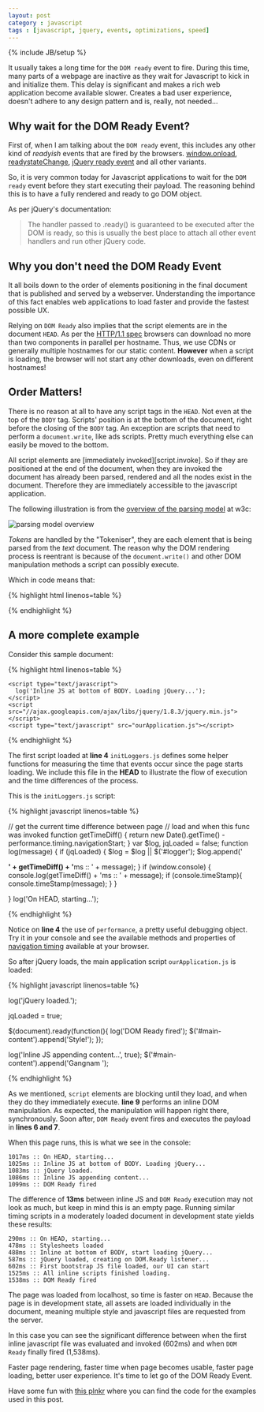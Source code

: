 ```yaml
---
layout: post
category : javascript
tags : [javascript, jquery, events, optimizations, speed]
---
```

{% include JB/setup %}

It usually takes a long time for the `DOM ready` event to fire. During this time, many parts of a webpage are inactive as they wait for Javascript to kick in and initialize them. This delay is significant and makes a rich web application become available slower. Creates a bad user experience, doesn't adhere to any design pattern and is, really, not needed...

## Why wait for the DOM Ready Event?

First of, when I am talking about the `DOM ready` event, this includes any other kind of *readyish* events that are fired by the browsers. [window.onload][window.onload], [readystateChange][readystateChange], [jQuery ready event][dom.ready] and all other variants.

So, it is very common today for Javascript applications to wait for the `DOM ready` event before they start executing their payload. The reasoning behind this is to have a fully rendered and ready to go DOM object.

As per jQuery's documentation:

> The handler passed to .ready() is guaranteed to be executed after the DOM is ready, so this is usually the best place to attach all other event handlers and run other jQuery code.

## Why you don't need the DOM Ready Event

It all boils down to the order of elements positioning in the final document that is published and served by a webserver. Understanding the importance of this fact enables web applications to load faster and provide the fastest possible UX.

Relying on `DOM Ready` also implies that the script elements are in the document `HEAD`. As per the [HTTP/1.1 spec][http1.1] browsers can download no more than two components in parallel per hostname. Thus, we use CDNs or generally multiple hostnames for our static content. **However** when a script is loading, the browser will not start any other downloads, even on different hostnames!

## Order Matters!

There is no reason at all to have any script tags in the `HEAD`. Not even at the top of the `BODY` tag. Scripts' position is at the bottom of the document, right before the closing of the `BODY` tag. An exception  are scripts that need to perform a `document.write`, like ads scripts. Pretty much everything else can easily be moved to the bottom.

All script elements are [immediately invoked][script.invoke]. So if they are positioned at the end of the document, when they are invoked the document has already been parsed, rendered and all the nodes exist in the document. Therefore they are immediately accessible to the javascript application.

The following illustration is from the [overview of the parsing model][parsingModel] at w3c:

![parsing model overview][img.parsingModel]

*Tokens* are handled by the "Tokeniser", they are each element that is being parsed from the *text* document. The reason why the DOM rendering process is reentrant is because of the `document.write()` and other DOM manipulation methods a script can possibly execute.

Which in code means that:

{% highlight html linenos=table %}
<span id="spanOne"></span>
<script>
    var one = document.getElementById('spanOne');
    var two = document.getElementById('spanTwo');

    // span one was defined before the script so it's available and can be manipulated
    one.innerHTML = 'Gangnam';

    // span two is defined after the script and is undefined
    try {
      two.innerHTML = ' Style';
    } catch(e) {
      console.log('Error, span two not defined', e);
    }
</script>
<span id="spanTwo"></span>
{% endhighlight %}

## A more complete example

Consider this sample document:

{% highlight html linenos=table %}

<!DOCTYPE html>
<html>
  <head lang="en">
    <script type="text/javascript" src="initLoggers.js"></script>
  </head>
  <body>
    <div id="main-content"></div>
    <div id="logger"></div>

    <script type="text/javascript">
      log('Inline JS at bottom of BODY. Loading jQuery...');
    </script>
    <script src="//ajax.googleapis.com/ajax/libs/jquery/1.8.3/jquery.min.js"></script>
    <script type="text/javascript" src="ourApplication.js"></script>
  </body>
</html>

{% endhighlight %}

The first script loaded at **line 4** `initLoggers.js` defines some helper functions for measuring the time that events occur since the page starts loading. We include this file in the **HEAD** to illustrate the flow of execution and the time differences of the process.

This is the `initLoggers.js` script:

{% highlight javascript linenos=table %}

// get the current time difference between page
// load and when this func was invoked
function getTimeDiff() {
  return new Date().getTime() - performance.timing.navigationStart;
}
var $log, jqLoaded = false;
function log(message) {
  if (jqLoaded) {
    $log = $log || $('#logger');
    $log.append('<p><b>' + getTimeDiff() + '</b>ms :: ' + message);
  }
  if (window.console) {
    console.log(getTimeDiff() + 'ms :: ' + message);
    if (console.timeStamp){
      console.timeStamp(message);
    }
  }

}
log('On HEAD, starting...');

{% endhighlight %}


Notice on **line 4** the use of `performance`, a pretty useful debugging object. Try it in your console and see the available methods and properties of [navigation timing](http://dvcs.w3.org/hg/webperf/raw-file/tip/specs/NavigationTiming/Overview.html) available at your browser.

So after jQuery loads, the main application script `ourApplication.js` is loaded:

{% highlight javascript linenos=table %}

log('jQuery loaded.');

jqLoaded = true;

$(document).ready(function(){
  log('DOM Ready fired');
  $('#main-content').append('Style!');
});

log('Inline JS appending content...', true);
$('#main-content').append('Gangnam ');

{% endhighlight %}

As we mentioned, `script` elements are blocking until they load, and when they do they immediately execute. **line 9** performs an inline DOM manipulation. As expected, the manipulation will happen right there, synchronously. Soon after, `DOM Ready` event fires and executes the payload in **lines 6 and 7**.

When this page runs, this is what we see in the console:

    1017ms :: On HEAD, starting...
    1025ms :: Inline JS at bottom of BODY. Loading jQuery...
    1083ms :: jQuery loaded.
    1086ms :: Inline JS appending content...
    1099ms :: DOM Ready fired

The difference of **13ms** between inline JS and `DOM Ready` execution may not look as much, but keep in mind this is an empty page. Running similar timing scripts in a moderately loaded document in development state yields these results:

    290ms :: On HEAD, starting...
    478ms :: Stylesheets loaded
    488ms :: Inline at bottom of BODY, start loading jQuery...
    587ms :: jQuery loaded, creating on DOM.Ready listener...
    602ms :: First bootstrap JS file loaded, our UI can start
    1525ms :: All inline scripts finished loading.
    1538ms :: DOM Ready fired

The page was loaded from localhost, so time is faster on `HEAD`. Because the page is in development state, all assets are loaded individually in the document, meaning multiple style and javascript files are requested from the server.

In this case you can see the significant difference between when the first inline javascript file was evaluated and invoked (602ms) and when `DOM Ready` finally fired (1,538ms).

Faster page rendering, faster time when page becomes usable, faster page loading, better user experience. It's time to let go of the DOM Ready Event.

Have some fun with [this plnkr](http://embed.plnkr.co/5ya2mWtrcRDSfR4ozNRz) where you can find the code for the examples used in this post.

[window.onload]: https://developer.mozilla.org/en-US/docs/DOM/window.onload "MDN window.onload event"
[readystateChange]: https://developer.mozilla.org/en-US/docs/Mozilla_event_reference/readystatechange "MDN readystateChange event"
[dom.ready]: http://api.jquery.com/ready/ "jQuery Document Ready event"
[http1.1]: http://www.w3.org/Protocols/rfc2616/rfc2616-sec8.html#sec8.1.4 "HTTP/1.1 Spec at w3c"
[script.invote]: https://developer.mozilla.org/en-US/docs/HTML/Element/script "MDN script element"
[parsingModel]: http://www.w3.org/TR/2011/WD-html5-20110405/parsing.html#overview-of-the-parsing-model "w3c overview of the parsing model"
[img.parsingModel]: http://www.w3.org/TR/2011/WD-html5-20110405/images/parsing-model-overview.png "w3c overview of the parsing model"
[tree.construction]: http://www.w3.org/TR/2011/WD-html5-20110405/tokenization.html#tree-construction "w3c Tokenization - Tree construction"
